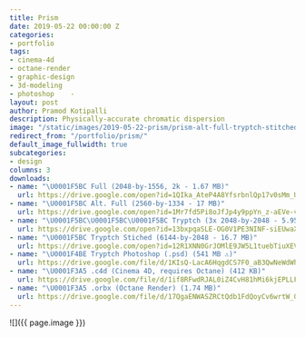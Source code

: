 ```yaml
---
title: Prism
date: 2019-05-22 00:00:00 Z
categories:
- portfolio
tags:
- cinema-4d
- octane-render
- graphic-design
- 3d-modeling
- photoshop    -
layout: post
author: Pramod Kotipalli
description: Physically-accurate chromatic dispersion
image: "/static/images/2019-05-22-prism/prism-alt-full-tryptch-stitched-thumbnail.jpg"
redirect_from: "/portfolio/prism/"
default_image_fullwidth: true
subcategories:
- design
columns: 3
downloads:
- name: "\U0001F5BC️ Full (2048-by-1556, 2k - 1.67 MB)"
  url: https://drive.google.com/open?id=1QIka_AteP4A8YfsrbnlQp17v0sMm_UFl
- name: "\U0001F5BC️ Alt. Full (2560-by-1334 - 17 MB)"
  url: https://drive.google.com/open?id=1Mr7fd5Pi8oJfJp4y9ppYn_z-aEVe-vF8
- name: "\U0001F5BC️\U0001F5BC️\U0001F5BC️ Tryptch (3x 2048-by-2048 - 5.95 MB)"
  url: https://drive.google.com/open?id=13bxpqaSLE-OG0V1PE3NINF-siEUwaXsl
- name: "\U0001F5BC️ Tryptch Stiched (6144-by-2048 - 16.7 MB)"
  url: https://drive.google.com/open?id=12R1XNN0GrJOMlE9JW5L1tuebTiuXEVao
- name: "\U0001F4BE Tryptch Photoshop (.psd) (541 MB ⚠️)"
  url: https://drive.google.com/file/d/1KIsQ-LacA6HqgdCS7F0_aB3QwNeWdWhb/view?usp=sharing
- name: "\U0001F3A5 .c4d (Cinema 4D, requires Octane) (412 KB)"
  url: https://drive.google.com/file/d/1if8RFwdRJAL0iZ4CvH81hMi6kjEPLLFA/view?usp=sharing
- name: "\U0001F3A5 .orbx (Octane Render) (1.74 MB)"
  url: https://drive.google.com/file/d/17QgaENWASZRCtQdb1FdQoyCv6wrtW_Gk/view?usp=sharing
---
```


![]({{ page.image }})
